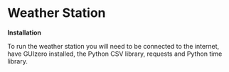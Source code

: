 # Weather Station

**Installation**

To run the weather station you will need to be connected to the internet, have GUIzero installed, the Python CSV library, requests and Python time library.